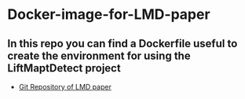 # Docker-image-for-LMD-paper

## In this repo you can find a Dockerfile useful to create the environment for using the LiftMaptDetect project 

- [Git Repository of LMD paper](https://github.com/zhenzhel/lift_map_detect/tree/main)
